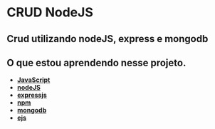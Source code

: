 # CRUD NodeJS
## Crud utilizando nodeJS, express e mongodb

## O que estou aprendendo nesse projeto.
* **[JavaScript](https://developer.mozilla.org/pt-BR/docs/Web/JavaScript)**
* **[nodeJS](https://nodejs.org/en/docs/)**
* **[expressjs](https://expressjs.com/pt-br/)**
* **[npm](https://www.npmjs.com/)**
* **[mongodb](https://www.mongodb.com/docs/)**
* **[ejs](https://ejs.co/)**
